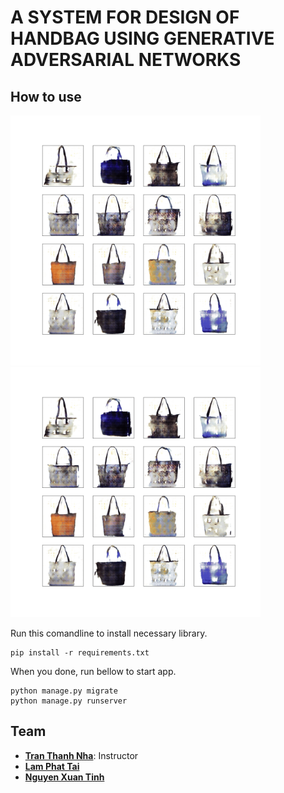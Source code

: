 # A SYSTEM FOR DESIGN OF HANDBAG USING GENERATIVE ADVERSARIAL NETWORKS

## How to use
<p align="left">
  <img width="400" src="https://github.com/xngtinh/Handbag_GAN/blob/main/generator/static/generator/origin/Balo1.gif">
  <img width="400" src="https://github.com/xngtinh/Handbag_GAN/blob/main/generator/static/generator/origin/Balo2.gif">
</p>

Run this comandline to install necessary library.
```
pip install -r requirements.txt
```
When you done, run bellow to start app.
```
python manage.py migrate
python manage.py runserver
```

## Team

* **[Tran Thanh Nha]()**: Instructor
* **[Lam Phat Tai](https://github.com/lamphattai2105)**
* **[Nguyen Xuan Tinh](https://github.com/xngtinh)**
